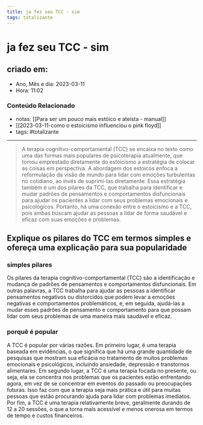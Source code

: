 ```yaml
---
title: ja fez seu TCC - sim
tags: totalizante
---
```


# ja fez seu TCC - sim

## criado em: 

- Ano, Mês e dia: 2023-03-11
- Hora: 11:02

### Conteúdo Relacionado

- notas: [[Para ser um pouco mais estóico e ateísta - manual]]
- [[2023-03-11-como o estoicismo influenciou o pink floyd]]
- tags: #totalizante

---

>A terapia cognitivo-comportamental (TCC) se encaixa no texto como uma das formas mais populares de psicoterapia atualmente, que tomou emprestado diretamente do estoicismo a estratégia de colocar as coisas em perspectiva. A abordagem dos estoicos enfoca a reformulação da visão de mundo para lidar com emoções turbulentas no cotidiano, ao invés de suprimi-las diretamente. Essa estratégia também é um dos pilares da TCC, que trabalha para identificar e mudar padrões de pensamentos e comportamentos disfuncionais para ajudar os pacientes a lidar com seus problemas emocionais e psicológicos. Portanto, há uma conexão entre o estoicismo e a TCC, pois ambas buscam ajudar as pessoas a lidar de forma saudável e eficaz com suas emoções e problemas.

## Explique os pilares do TCC em termos simples e ofereça uma explicação para sua popularidade

### simples pilares

Os pilares da terapia cognitivo-comportamental (TCC) são a identificação e mudança de padrões de pensamentos e comportamentos disfuncionais. Em outras palavras, a TCC trabalha para ajudar as pessoas a identificar pensamentos negativos ou distorcidos que podem levar a emoções negativas e comportamentos problemáticos, e, em seguida, ajudá-las a mudar esses padrões de pensamento e comportamento para que possam lidar com seus problemas de uma maneira mais saudável e eficaz.

### porquê é popular 

A TCC é popular por várias razões. Em primeiro lugar, é uma terapia baseada em evidências, o que significa que há uma grande quantidade de pesquisas que mostram sua eficácia no tratamento de muitos problemas emocionais e psicológicos, incluindo ansiedade, depressão e transtornos alimentares. Em segundo lugar, a TCC é uma terapia focada no presente, ou seja, ela se concentra nos problemas que os pacientes estão enfrentando agora, em vez de se concentrar em eventos do passado ou preocupações futuras. Isso faz com que a terapia seja mais prática e útil para muitas pessoas que estão procurando ajuda para lidar com problemas imediatos. Por fim, a TCC é uma terapia relativamente breve, geralmente durando de 12 a 20 sessões, o que a torna mais acessível e menos onerosa em termos de tempo e custos financeiros.